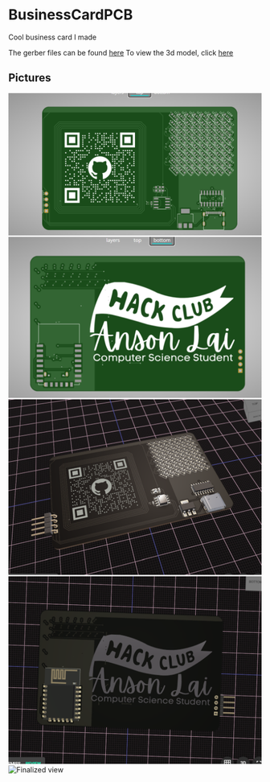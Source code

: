 # BusinessCardPCB
Cool business card I made

The gerber files can be found [here](https://github.com/YeetTheAnson/BusinessCardPCB/blob/main/yeettheanson-businesscardpcb-Gerbers-Version13c5a247.zip)
To view the 3d model, click [here](https://www.flux.ai/yeettheanson/businesscardpcb?editor=pcb_3d)


## Pictures

![Top view](https://github.com/YeetTheAnson/BusinessCardPCB/raw/main/ProgressPic/pcbrendertop.png)
![Bottom view](https://github.com/YeetTheAnson/BusinessCardPCB/raw/main/ProgressPic/pcbrenderbottom.png)
![Rendered top view](https://github.com/YeetTheAnson/BusinessCardPCB/raw/main/ProgressPic/3drendertop.png)
![Rendered bottom view](https://github.com/YeetTheAnson/BusinessCardPCB/raw/main/ProgressPic/3drenderbottom.png)
![Finalized view](https://github.com/YeetTheAnson/BusinessCardPCB/raw/main/ProgressPic/hour%5%completed%pcb%preview.png)
